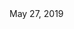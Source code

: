 <html>
<head></head>
<body>
<div class="entry-meta"><a class="entry-date-published">May 27, 2019</a></div>
</body>
</html>